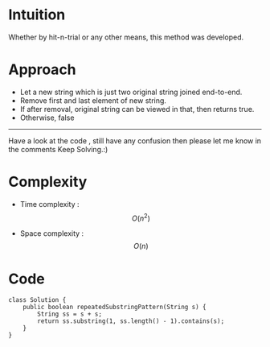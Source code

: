 # Intuition
<!-- Describe your first thoughts on how to solve this problem. -->
Whether by hit-n-trial or any other means, this method was developed.

# Approach
<!-- Describe your approach to solving the problem. -->
- Let a new string which is just two original string joined end-to-end.
- Remove first and last element of new string.
- If after removal, original string can be viewed in that, then returns true.
- Otherwise, false

---
Have a look at the code , still have any confusion then please let me know in the comments
Keep Solving.:)

# Complexity
- Time complexity : $$O(n^2)$$
<!-- Add your time complexity here, e.g. $$O(n)$$ -->

- Space complexity : $$O(n)$$
<!-- Add your space complexity here, e.g. $$O(n)$$ -->

# Code
```
class Solution {
    public boolean repeatedSubstringPattern(String s) {
        String ss = s + s;
        return ss.substring(1, ss.length() - 1).contains(s);
    }
}
```